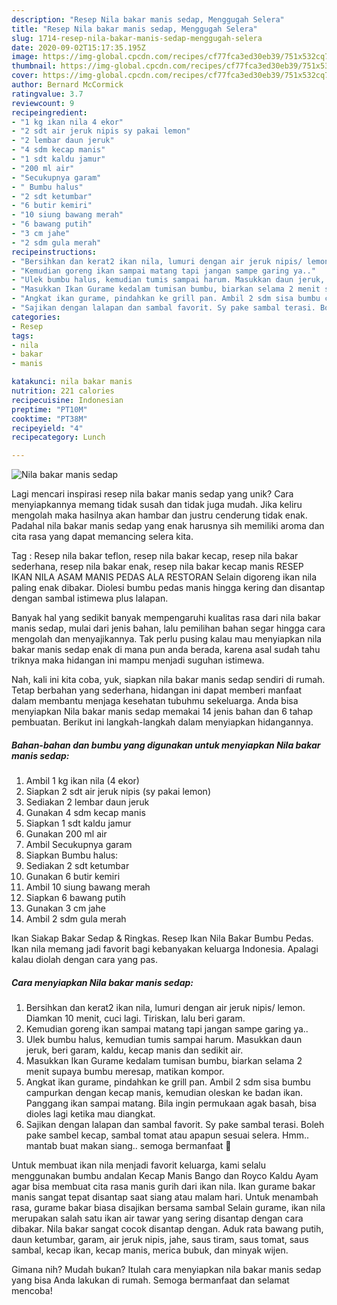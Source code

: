 ```yaml
---
description: "Resep Nila bakar manis sedap, Menggugah Selera"
title: "Resep Nila bakar manis sedap, Menggugah Selera"
slug: 1714-resep-nila-bakar-manis-sedap-menggugah-selera
date: 2020-09-02T15:17:35.195Z
image: https://img-global.cpcdn.com/recipes/cf77fca3ed30eb39/751x532cq70/nila-bakar-manis-sedap-foto-resep-utama.jpg
thumbnail: https://img-global.cpcdn.com/recipes/cf77fca3ed30eb39/751x532cq70/nila-bakar-manis-sedap-foto-resep-utama.jpg
cover: https://img-global.cpcdn.com/recipes/cf77fca3ed30eb39/751x532cq70/nila-bakar-manis-sedap-foto-resep-utama.jpg
author: Bernard McCormick
ratingvalue: 3.7
reviewcount: 9
recipeingredient:
- "1 kg ikan nila 4 ekor"
- "2 sdt air jeruk nipis sy pakai lemon"
- "2 lembar daun jeruk"
- "4 sdm kecap manis"
- "1 sdt kaldu jamur"
- "200 ml air"
- "Secukupnya garam"
- " Bumbu halus"
- "2 sdt ketumbar"
- "6 butir kemiri"
- "10 siung bawang merah"
- "6 bawang putih"
- "3 cm jahe"
- "2 sdm gula merah"
recipeinstructions:
- "Bersihkan dan kerat2 ikan nila, lumuri dengan air jeruk nipis/ lemon. Diamkan 10 menit, cuci lagi. Tiriskan, lalu beri garam."
- "Kemudian goreng ikan sampai matang tapi jangan sampe garing ya.."
- "Ulek bumbu halus, kemudian tumis sampai harum. Masukkan daun jeruk, beri garam, kaldu, kecap manis dan sedikit air."
- "Masukkan Ikan Gurame kedalam tumisan bumbu, biarkan selama 2 menit supaya bumbu meresap, matikan kompor."
- "Angkat ikan gurame, pindahkan ke grill pan. Ambil 2 sdm sisa bumbu campurkan dengan kecap manis, kemudian oleskan ke badan ikan. Panggang ikan sampai matang. Bila ingin permukaan agak basah, bisa dioles lagi ketika mau diangkat."
- "Sajikan dengan lalapan dan sambal favorit. Sy pake sambal terasi. Boleh pake sambel kecap, sambal tomat atau apapun sesuai selera. Hmm.. mantab buat makan siang.. semoga bermanfaat 🤗"
categories:
- Resep
tags:
- nila
- bakar
- manis

katakunci: nila bakar manis 
nutrition: 221 calories
recipecuisine: Indonesian
preptime: "PT10M"
cooktime: "PT38M"
recipeyield: "4"
recipecategory: Lunch

---
```



![Nila bakar manis sedap](https://img-global.cpcdn.com/recipes/cf77fca3ed30eb39/751x532cq70/nila-bakar-manis-sedap-foto-resep-utama.jpg)

Lagi mencari inspirasi resep nila bakar manis sedap yang unik? Cara menyiapkannya memang tidak susah dan tidak juga mudah. Jika keliru mengolah maka hasilnya akan hambar dan justru cenderung tidak enak. Padahal nila bakar manis sedap yang enak harusnya sih memiliki aroma dan cita rasa yang dapat memancing selera kita.

Tag : Resep nila bakar teflon, resep nila bakar kecap, resep nila bakar sederhana, resep nila bakar enak, resep nila bakar kecap manis RESEP IKAN NILA ASAM MANIS PEDAS ALA RESTORAN Selain digoreng ikan nila paling enak dibakar. Diolesi bumbu pedas manis hingga kering dan disantap dengan sambal istimewa plus lalapan.

Banyak hal yang sedikit banyak mempengaruhi kualitas rasa dari nila bakar manis sedap, mulai dari jenis bahan, lalu pemilihan bahan segar hingga cara mengolah dan menyajikannya. Tak perlu pusing kalau mau menyiapkan nila bakar manis sedap enak di mana pun anda berada, karena asal sudah tahu triknya maka hidangan ini mampu menjadi suguhan istimewa.


Nah, kali ini kita coba, yuk, siapkan nila bakar manis sedap sendiri di rumah. Tetap berbahan yang sederhana, hidangan ini dapat memberi manfaat dalam membantu menjaga kesehatan tubuhmu sekeluarga. Anda bisa menyiapkan Nila bakar manis sedap memakai 14 jenis bahan dan 6 tahap pembuatan. Berikut ini langkah-langkah dalam menyiapkan hidangannya.

<!--inarticleads1-->

##### Bahan-bahan dan bumbu yang digunakan untuk menyiapkan Nila bakar manis sedap:

1. Ambil 1 kg ikan nila (4 ekor)
1. Siapkan 2 sdt air jeruk nipis (sy pakai lemon)
1. Sediakan 2 lembar daun jeruk
1. Gunakan 4 sdm kecap manis
1. Siapkan 1 sdt kaldu jamur
1. Gunakan 200 ml air
1. Ambil Secukupnya garam
1. Siapkan  Bumbu halus:
1. Sediakan 2 sdt ketumbar
1. Gunakan 6 butir kemiri
1. Ambil 10 siung bawang merah
1. Siapkan 6 bawang putih
1. Gunakan 3 cm jahe
1. Ambil 2 sdm gula merah


Ikan Siakap Bakar Sedap &amp; Ringkas. Resep Ikan Nila Bakar Bumbu Pedas. Ikan nila memang jadi favorit bagi kebanyakan keluarga Indonesia. Apalagi kalau diolah dengan cara yang pas. 

<!--inarticleads2-->

##### Cara menyiapkan Nila bakar manis sedap:

1. Bersihkan dan kerat2 ikan nila, lumuri dengan air jeruk nipis/ lemon. Diamkan 10 menit, cuci lagi. Tiriskan, lalu beri garam.
1. Kemudian goreng ikan sampai matang tapi jangan sampe garing ya..
1. Ulek bumbu halus, kemudian tumis sampai harum. Masukkan daun jeruk, beri garam, kaldu, kecap manis dan sedikit air.
1. Masukkan Ikan Gurame kedalam tumisan bumbu, biarkan selama 2 menit supaya bumbu meresap, matikan kompor.
1. Angkat ikan gurame, pindahkan ke grill pan. Ambil 2 sdm sisa bumbu campurkan dengan kecap manis, kemudian oleskan ke badan ikan. Panggang ikan sampai matang. Bila ingin permukaan agak basah, bisa dioles lagi ketika mau diangkat.
1. Sajikan dengan lalapan dan sambal favorit. Sy pake sambal terasi. Boleh pake sambel kecap, sambal tomat atau apapun sesuai selera. Hmm.. mantab buat makan siang.. semoga bermanfaat 🤗


Untuk membuat ikan nila menjadi favorit keluarga, kami selalu menggunakan bumbu andalan Kecap Manis Bango dan Royco Kaldu Ayam agar bisa membuat cita rasa manis gurih dari ikan nila. Ikan gurame bakar manis sangat tepat disantap saat siang atau malam hari. Untuk menambah rasa, gurame bakar biasa disajikan bersama sambal Selain gurame, ikan nila merupakan salah satu ikan air tawar yang sering disantap dengan cara dibakar. Nila bakar sangat cocok disantap dengan. Aduk rata bawang putih, daun ketumbar, garam, air jeruk nipis, jahe, saus tiram, saus tomat, saus sambal, kecap ikan, kecap manis, merica bubuk, dan minyak wijen. 

Gimana nih? Mudah bukan? Itulah cara menyiapkan nila bakar manis sedap yang bisa Anda lakukan di rumah. Semoga bermanfaat dan selamat mencoba!
